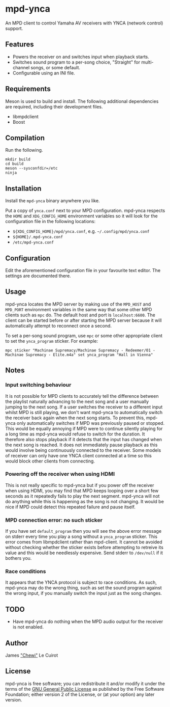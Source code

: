 # mpd-ynca

An MPD client to control Yamaha AV receivers with YNCA (network control) support.

## Features

* Powers the receiver on and switches input when playback starts.
* Switches sound program to a per-song choice, "Straight" for multi-channel songs, or some default.
* Configurable using an INI file.

## Requirements

Meson is used to build and install. The following additional dependencies are required, including their development files.

* libmpdclient
* Boost

## Compilation

Run the following.

```
mkdir build
cd build
meson --sysconfdir=/etc
ninja
```

## Installation

Install the `mpd-ynca` binary anywhere you like.

Put a copy of `ynca.conf` next to your MPD configuration. mpd-ynca respects the `HOME` and `XDG_CONFIG_HOME` environment variables so it will look for the configuration file in the following locations:

* `${XDG_CONFIG_HOME}/mpd/ynca.conf`, e.g. `~/.config/mpd/ynca.conf`
* `${HOME}/.mpd-ynca.conf`
* `/etc/mpd-ynca.conf`

## Configuration

Edit the aforementioned configuration file in your favourite text editor. The settings are documented there.

## Usage

mpd-ynca locates the MPD server by making use of the `MPD_HOST` and `MPD_PORT` environment variables in the same way that some other MPD clients such as `mpc` do. The default host and port is `localhost:6600`. The client can be started before or after starting the MPD server because it will automatically attempt to reconnect once a second.

To set a per-song sound program, use `mpc` or some other appropriate client to set the `ynca_program` sticker. For example:

```
mpc sticker "Machinae Supremacy/Machinae Supremacy - Redeemer/01 - Machinae Supremacy - Elite.m4a" set ynca_program "Hall in Vienna"
```

## Notes

### Input switching behaviour

It is not possible for MPD clients to accurately tell the difference between the playlist naturally advancing to the next song and a user manually jumping to the next song. If a user switches the receiver to a different input whilst MPD is still playing, we don't want mpd-ynca to automatically switch the receiver back again when the next song starts. To prevent this, mpd-ynca only automatically switches if MPD was previously paused or stopped. This would be equally annoying if MPD were to continue silently playing for a long time as mpd-ynca would refuse to switch for the duration. It therefore also stops playback if it detects that the input has changed when the next song is reached. It does not immediately pause playback as this would involve being continuously connected to the receiver. Some models of receiver can only have one YNCA client connected at a time so this would block other clients from connecting.

### Powering off the receiver when using HDMI

This is not really specific to mpd-ynca but if you power off the receiver when using HDMI, you may find that MPD keeps looping over a short few seconds as it repeatedly fails to play the next segment. mpd-ynca will not do anything while this is happening as the song is not changing. It would be nice if MPD could detect this repeated failure and pause itself.

### MPD connection error: no such sticker

If you have set `default_program` then you will see the above error message on stderr every time you play a song without a `ynca_program` sticker. This error comes from libmpdclient rather than mpd-client. It cannot be avoided without checking whether the sticker exists before attempting to retreive its value and this would be needlessly expensive. Send stderr to `/dev/null` if it bothers you.

### Race conditions

It appears that the YNCA protocol is subject to race conditions. As such, mpd-ynca may do the wrong thing, such as set the sound program against the wrong input, if you manually switch the input just as the song changes.

## TODO

* Have mpd-ynca do nothing when the MPD audio output for the receiver is not enabled.

## Author

James ["Chewi"](https://github.com/chewi) Le Cuirot

## License

mpd-ynca is free software; you can redistribute it and/or modify it under the terms of the [GNU General Public License](https://www.gnu.org/licenses/old-licenses/gpl-2.0.en.html) as published by the Free Software Foundation; either version 2 of the License, or (at your option) any later version.
